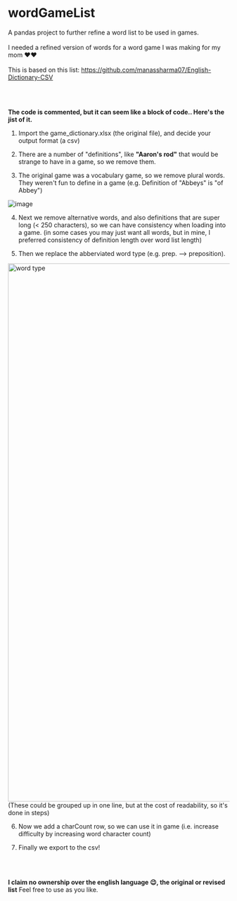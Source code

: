 # wordGameList

A pandas project to further refine a word list to be used in games.
<br/>
<br/>
I needed a refined version of words for a word game I was making for my mom ❤️❤️
<br/>
<br/>
This is based on this list:
https://github.com/manassharma07/English-Dictionary-CSV

<br/>
<br/>

**The code is commented, but it can seem like a block of code.. Here's the jist of it.**

1. Import the game_dictionary.xlsx (the original file), and decide your output format (a csv)

2. There are a number of "definitions", like **"Aaron's rod"** that would be strange to have in a game, so we remove them.

3. The original game was a vocabulary game, so we remove plural words. They weren't fun to define in a game (e.g. Definition of "Abbeys" is "of Abbey") 

![image](https://user-images.githubusercontent.com/26286189/170828147-77b45aa4-1f4a-4af1-9d13-df2a1bd2c374.png)


4. Next we remove alternative words, and also definitions that are super long (< 250 characters), so we can have consistency when loading into a game. (in some cases you may just want all words, but in mine, I preferred consistency of definition length over word list length)

5. Then we replace the abberviated word type (e.g. prep. --> preposition).
<img width="1224" alt="word type" src="https://user-images.githubusercontent.com/26286189/170828504-757b79b7-d118-4935-99f7-f33f91c56b01.png">
(These could be grouped up in one line, but at the cost of readability, so it's done in steps)


6. Now we add a charCount row, so we can use it in game (i.e. increase difficulty by increasing word character count)

7. Finally we export to the csv!
<br/>
<br/>

 **I claim no ownership over the english language 😉, the original or revised list** Feel free to use as you like.

